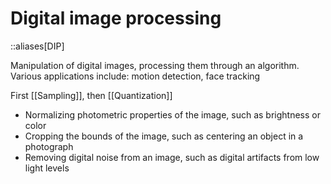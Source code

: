 # Digital image processing
::aliases[DIP]

Manipulation of digital images, processing them through an algorithm. Various applications include: motion detection, face tracking

First [[Sampling]], then [[Quantization]]

- Normalizing photometric properties of the image, such as brightness or color
- Cropping the bounds of the image, such as centering an object in a photograph
- Removing digital noise from an image, such as digital artifacts from low light levels